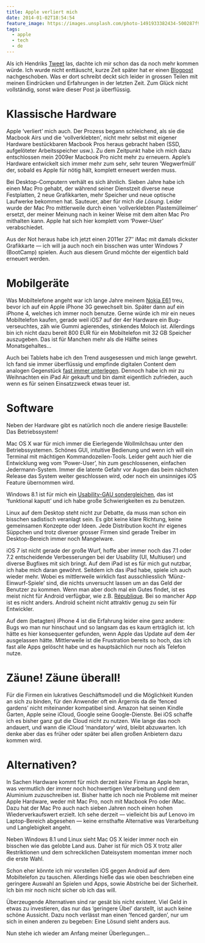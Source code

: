 ```yaml
---
title: Apple verliert mich
date: 2014-01-02T18:54:54
feature_image: https://images.unsplash.com/photo-1491933382434-500287f9b54b?ixlib=rb-0.3.5&q=80&fm=jpg&crop=entropy&cs=tinysrgb&w=1080&fit=max&ixid=eyJhcHBfaWQiOjExNzczfQ&s=ae805f654e7d2559076e0e6fcb91cd1c
tags:
  - apple
  - tech
  - de
---
```


Als ich Hendriks [Tweet](https://twitter.com/hmans/status/418464555271217152) las, dachte ich mir schon das da noch mehr kommen würde. Ich wurde nicht enttäuscht, kurze Zeit später hat er einen [Blogpost](http://sloblog.io/~hmans/-r0F07qhObU/apple-verliert-mich) nachgeschoben. Was er dort schreibt deckt sich leider in grossen Teilen mit meinen Eindrücken und Erfahrungen in der letzten Zeit. Zum Glück nicht vollständig, sonst wäre dieser Post ja überflüssig.

# Klassische Hardware

Apple ‘verliert’ mich auch. Der Prozess begann schleichend, als sie die Macbook Airs und die ‘vollverklebten’, nicht mehr selbst mit eigener Hardware bestückbaren Macbook Pros heraus gebracht haben (SSD, aufgelöteter Arbeitsspeicher usw.). Zu dem Zeitpunkt habe ich mich dazu entschlossen mein 2009er Macbook Pro nicht mehr zu erneuern. Apple’s Hardware entwickelt sich immer mehr zum sehr, sehr teuren ‘Wegwerfmüll’ der, sobald es Apple für nötig hält, komplett erneuert werden muss.

Bei Desktop-Computern verhält es sich ähnlich. Sieben Jahre habe ich einen Mac Pro gehabt, der während seiner Dienstzeit diverse neue Festplatten, 2 neue Grafikkarten, mehr Speicher und neue optische Laufwerke bekommen hat. Sauteuer, aber für mich _die Lösung_. Leider wurde der Mac Pro mittlerweile durch einen ‘vollverklebten Plastemülleimer’ ersetzt, der meiner Meinung nach in keiner Weise mit dem alten Mac Pro mithalten kann. Apple hat sich hier komplett vom ‘Power-User’ verabschiedet.

Aus der Not heraus habe ich jetzt einen 2011er 27″ iMac mit damals dickster Grafikkarte — ich will ja auch noch ein bisschen was unter Windows 7 (BootCamp) spielen. Auch aus diesem Grund möchte der eigentlich bald erneuert werden.

# Mobilgeräte

Was Mobiltelefone angeht war ich lange Jahre meinem [Nokia E61](http://de.wikipedia.org/wiki/Nokia_E71#Nokia_E61_.2F_Nokia_E62) treu, bevor ich auf ein Apple iPhone 3G gewechselt bin. Später dann auf ein iPhone 4, welches ich immer noch benutze. Gerne würde ich mir ein neues Mobiltelefon kaufen, gerade weil iOS7 auf der 4er Hardware ein Bug-verseuchtes, zäh wie Gummi agierendes, stinkendes Moloch ist. Allerdings bin ich nicht dazu bereit 800 EUR für ein Mobiltelefon mit 32 GB Speicher auszugeben. Das ist für Manchen mehr als die Hälfte seines Monatsgehaltes…

Auch bei Tablets habe ich den Trend ausgesessen und mich lange gewehrt. Ich fand sie immer überflüssig und empfinde digitalen Content dem analogen Gegenstück [fast immer unterlegen](http://pixelschatten.net/the-disadvantages-of-digital-goods/). Dennoch habe ich mir zu Weihnachten ein iPad Air gekauft und bin damit eigentlich zufrieden, auch wenn es für seinen Einsatzzweck etwas teuer ist.

# Software

Neben der Hardware gibt es natürlich noch die andere riesige Baustelle: Das Betriebssystem!

Mac OS X war für mich immer die Eierlegende Wollmilchsau unter den Betriebssystemen. Schönes GUI, intuitive Bedienung und wenn ich will ein Terminal mit mächtigen Kommandozeilen-Tools. Leider geht auch hier die Entwicklung weg vom ‘Power-User’, hin zum geschlossenen, einfachen Jedermann-System. Immer die latente Gefahr vor Augen das beim nächsten Release das System weiter geschlossen wird, oder noch ein unsinniges iOS Feature übernommen wird.

Windows 8.1 ist für mich ein [Usability-GAU sondergleichen](http://jay-machalani.squarespace.com/blog/2013/12/12/fixing-windows-8), das ist ‘funktional kaputt’ und ich habe große Schwierigkeiten es zu benutzen.

Linux auf dem Desktop steht nicht zur Debatte, da muss man schon ein bisschen sadistisch veranlagt sein. Es gibt keine klare Richtung, keine gemeinsamen Konzepte oder Ideen. Jede Distribution kocht ihr eigenes Süppchen und trotz diverser grosser Firmen sind gerade Treiber im Desktop-Bereich immer noch Mangelware.

iOS 7 ist nicht gerade der große Wurf, hoffe aber immer noch das 7.1 oder 7.2 entscheidende Verbesserungen bei der Usability (UI, Multiuser) und diverse Bugfixes mit sich bringt. Auf dem iPad ist es für mich gut nutzbar, ich habe mich daran gewöhnt. Seitdem ich das iPad habe, spiele ich auch wieder mehr. Wobei es mittlerweile wirklich fast ausschliesslich ‘Münz-Einwurf-Spiele’ sind, die nichts unversucht lassen um an das Geld der Benutzer zu kommen. Wenn man aber doch mal ein Gutes findet, ist es meist nicht für Android verfügbar, wie z.B. [République](http://www.camouflaj.com/). Bei so mancher App ist es nicht anders. Android scheint nicht attraktiv genug zu sein für Entwickler.

Auf dem (betagten) iPhone 4 ist die Erfahrung leider eine ganz andere: Bugs wo man nur hinschaut und so langsam das es kaum erträglich ist. Ich hätte es hier konsequenter gefunden, wenn Apple das Update auf dem 4er ausgelassen hätte. Mittlerweile ist die Frustration bereits so hoch, das ich fast alle Apps gelöscht habe und es hauptsächlich nur noch als Telefon nutze.

# Zäune! Zäune überall!

Für die Firmen ein lukratives Geschäftsmodell und die Möglichkeit Kunden an sich zu binden, für den Anwender oft ein Ärgernis da die ‘fenced gardens’ nicht miteinander kompatibel sind. Amazon hat seinen Kindle Garten, Apple seine iCloud, Google seine Google-Dienste. Bei iOS schaffe ich es bisher ganz gut die Cloud nicht zu nutzen. Wie lange das noch andauert, und wann die iCloud ‘mandatory’ wird, bleibt abzuwarten. Ich denke aber das es früher oder später bei allen großen Anbietern dazu kommen wird.

# Alternativen?

In Sachen Hardware kommt für mich derzeit _keine_ Firma an Apple heran, was vermutlich der immer noch hochwertigen Verarbeitung und dem Aluminium zuzuschreiben ist. Bisher hatte ich noch nie Probleme mit meiner Apple Hardware, weder mit Mac Pro, noch mit Macbook Pro oder iMac. Dazu hat der Mac Pro auch nach sieben Jahren noch einen hohen Wiederverkaufswert erzielt. Ich sehe derzeit — vielleicht bis auf Lenovo im Laptop-Bereich abgesehen — keine ernsthafte Alternative was Verarbeitung und Langlebigkeit angeht.

Neben Windows 8.1 und Linux sieht Mac OS X leider immer noch ein bisschen wie das gelobte Land aus. Daher ist für mich OS X trotz aller Restriktionen und dem schrecklichen Dateisystem momentan immer noch die erste Wahl.

Schon eher könnte ich mir vorstellen iOS gegen Android auf dem Mobiltelefon zu tauschen. Allerdings hieße das wie oben beschrieben eine geringere Auswahl an Spielen und Apps, sowie Abstriche bei der Sicherheit. Ich bin mir noch nicht sicher ob ich das will.

Überzeugende Alternativen sind rar gesät bis nicht existent. Viel Geld in etwas zu investieren, das nur das ‘geringere Übel’ darstellt, ist auch keine schöne Aussicht. Dazu noch verlässt man einen ‘fenced garden’, nur um sich in einen anderen zu begeben: Eine Lösund sieht anders aus.

Nun stehe ich wieder am Anfang meiner Überlegungen…
